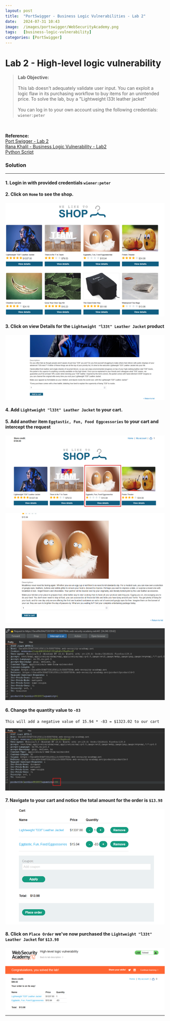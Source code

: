 ```yaml
---
layout: post
title:  "PortSwigger - Business Logic Vulnerabilities - Lab 2"
date:   2024-07-31 10:43
image:  /images/portswigger/WebSecurityAcademy.png
tags:   [business-logic-vulnerability]
categories: [PortSwigger]
---
```


# Lab 2 - High-level logic vulnerability
><b>Lab Objective:</b>
<br/><br/>
This lab doesn't adequately validate user input. You can exploit a logic flaw in its purchasing workflow to buy items for an unintended price. To solve the lab, buy a "Lightweight l33t leather jacket"
<br/><br/>
You can log in to your own account using the following credentials: `wiener:peter`
<br/>
<br/>
<b>Reference:</b>
<br/>
<a href="https://portswigger.net/web-security/logic-flaws/examples/lab-logic-flaws-high-level">Port Swigger - Lab 2</a>
<br/>
<a href="https://academy.ranakhalil.com/courses/1491236/lectures/44961563">Rana Khalil - Business Logic Vulnerability -  Lab2</a>
<br/>
<a href="https://github.com/JacoZwarts/PortSwigger-Labs/blob/main/5.%20Business%20Logic%20Vulnerabilities/Labs/Lab%202%20-%20High-level%20logic%20vulnerability/Business-Logic-Vulnerability-Lab2.py">Python Script</a>
<br/>



### Solution
<hr/>

#### 1. Login in with provided credentials `wiener:peter`
#### 2. Click on `Home` to see the shop.

![Business Logic Vulnerability Shop](/images/portswigger/BusinessLogic/Lab2/Business-Logic-Lab2-Store-Front.png)

#### 3. Click on view Details for the `Lightweight "l33t" Leather Jacket` product

![Business Logic Vulnerability - Product Detail](/images/portswigger/BusinessLogic/Lab2/Business-Logic-Lab2-l33t-Leather-Jacket-Details.png)

#### 4. Add `Lightweight "l33t" Leather Jacket` to your cart.

#### 5. Add another item `Eggtastic, Fun, Food Eggcessories` to your cart and intercept the request

![Business Logic Vulnerability - Second Product](/images/portswigger/BusinessLogic/Lab2/Business-Logic-Lab2-Second-Product.png)

![Business Logic Vulnerability - Second Product Details](/images/portswigger/BusinessLogic/Lab2/Business-Logic-Lab2-Second-Product-Details.png)

![Business Logic Vulnerability - Second Product Request](/images/portswigger/BusinessLogic/Lab2/Business-Logic-Lab2-Second-Product-Request.png)

#### 6. Change the quantity value to `-83`
`This will add a negative value of 15.94 * -83 = $1323.02 to our cart`

![Business Logic Vulnerability - Second Product Request](/images/portswigger/BusinessLogic/Lab2/Business-Logic-Lab2-Intercepted-Request.png)

#### 7. Navigate to your cart and notice the total amount for the order is `$13.98`

![Business Logic Vulnerability - Second Product Request](/images/portswigger/BusinessLogic/Lab2/Business-Logic-Lab2-l33t-Leather-Jacket-Order.png)

#### 8. Click on `Place Order` we've now purchased the `Lightweight "l33t" Leather Jacket` for `$13.98`

![Business Logic Vulnerability - Second Product Request](/images/portswigger/BusinessLogic/Lab2/Business-Logic-Lab2-Solved.png)

<hr/>